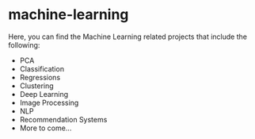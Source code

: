 # machine-learning
Here, you can find the Machine Learning related projects that include the following:

- PCA
- Classification
- Regressions
- Clustering
- Deep Learning
- Image Processing
- NLP
- Recommendation Systems
- More to come...
